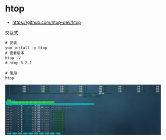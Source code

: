 # htop

- https://github.com/htop-dev/htop

交互式

```shell
# 安装
yum install -y htop
# 查看版本
htop -V
# htop 3.2.1

# 使用
htop
```

![](./images/19-htop-1689903407703.png)

